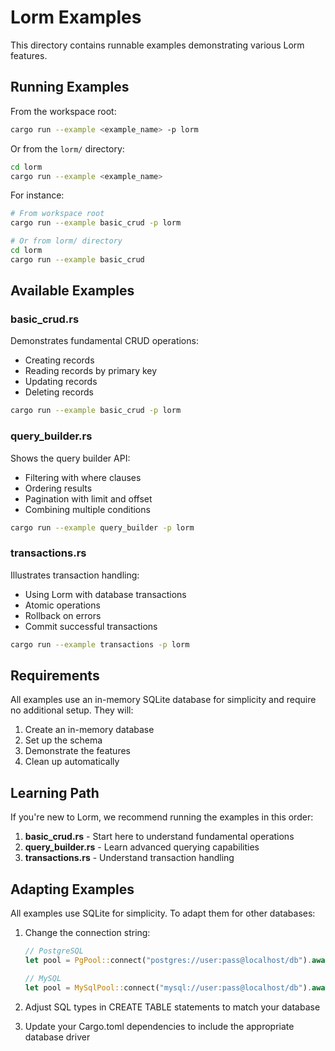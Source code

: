 # Lorm Examples

This directory contains runnable examples demonstrating various Lorm features.

## Running Examples

From the workspace root:

```bash
cargo run --example <example_name> -p lorm
```

Or from the `lorm/` directory:

```bash
cd lorm
cargo run --example <example_name>
```

For instance:
```bash
# From workspace root
cargo run --example basic_crud -p lorm

# Or from lorm/ directory
cd lorm
cargo run --example basic_crud
```

## Available Examples

### basic_crud.rs
Demonstrates fundamental CRUD operations:
- Creating records
- Reading records by primary key
- Updating records
- Deleting records

```bash
cargo run --example basic_crud -p lorm
```

### query_builder.rs
Shows the query builder API:
- Filtering with where clauses
- Ordering results
- Pagination with limit and offset
- Combining multiple conditions

```bash
cargo run --example query_builder -p lorm
```

### transactions.rs
Illustrates transaction handling:
- Using Lorm with database transactions
- Atomic operations
- Rollback on errors
- Commit successful transactions

```bash
cargo run --example transactions -p lorm
```

## Requirements

All examples use an in-memory SQLite database for simplicity and require no additional setup. They will:
1. Create an in-memory database
2. Set up the schema
3. Demonstrate the features
4. Clean up automatically

## Learning Path

If you're new to Lorm, we recommend running the examples in this order:

1. **basic_crud.rs** - Start here to understand fundamental operations
2. **query_builder.rs** - Learn advanced querying capabilities
3. **transactions.rs** - Understand transaction handling

## Adapting Examples

All examples use SQLite for simplicity. To adapt them for other databases:

1. Change the connection string:
   ```rust
   // PostgreSQL
   let pool = PgPool::connect("postgres://user:pass@localhost/db").await?;

   // MySQL
   let pool = MySqlPool::connect("mysql://user:pass@localhost/db").await?;
   ```

2. Adjust SQL types in CREATE TABLE statements to match your database

3. Update your Cargo.toml dependencies to include the appropriate database driver
